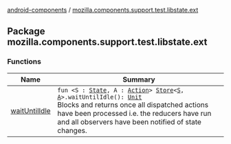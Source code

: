 [android-components](../index.md) / [mozilla.components.support.test.libstate.ext](./index.md)

## Package mozilla.components.support.test.libstate.ext

### Functions

| Name | Summary |
|---|---|
| [waitUntilIdle](wait-until-idle.md) | `fun <S : `[`State`](../mozilla.components.lib.state/-state.md)`, A : `[`Action`](../mozilla.components.lib.state/-action.md)`> `[`Store`](../mozilla.components.lib.state/-store/index.md)`<`[`S`](wait-until-idle.md#S)`, `[`A`](wait-until-idle.md#A)`>.waitUntilIdle(): `[`Unit`](https://kotlinlang.org/api/latest/jvm/stdlib/kotlin/-unit/index.html)<br>Blocks and returns once all dispatched actions have been processed i.e. the reducers have run and all observers have been notified of state changes. |
